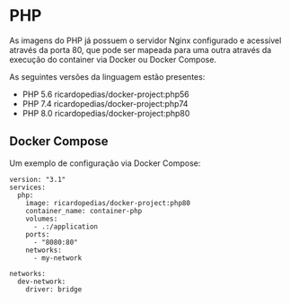 # PHP

As imagens do PHP já possuem o servidor Nginx configurado e acessível através da porta 80, que pode
ser mapeada para uma outra através da execução do container via Docker ou Docker Compose.

As seguintes versões da linguagem estão presentes:

- PHP 5.6 ricardopedias/docker-project:php56
- PHP 7.4 ricardopedias/docker-project:php74
- PHP 8.0 ricardopedias/docker-project:php80

## Docker Compose

Um exemplo de configuração via Docker Compose:

```
version: "3.1"
services:
  php:
    image: ricardopedias/docker-project:php80
    container_name: container-php
    volumes:
      - .:/application
    ports:
      - "8080:80"
    networks:
      - my-network
      
networks:
  dev-network:
    driver: bridge
```
